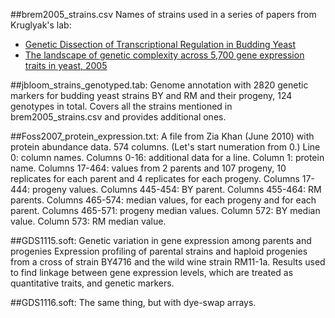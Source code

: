 ##brem2005_strains.csv
Names of strains used in a series of papers from Kruglyak's lab:
- [Genetic Dissection of Transcriptional Regulation in Budding Yeast](http://science.sciencemag.org/content/296/5568/752)
- [The landscape of genetic complexity across 5,700 gene expression traits in yeast, 2005](https://www.ncbi.nlm.nih.gov/pmc/articles/PMC547855/)

##jbloom_strains_genotyped.tab:
Genome annotation with 2820 genetic markers for budding yeast strains BY and RM and their progeny, 124 genotypes in total. Covers all the strains mentioned in brem2005_strains.csv and provides additional ones.

##Foss2007_protein_expression.txt:
A file from Zia Khan (June 2010) with protein abundance data. 574 columns. (Let's start numeration from 0.) Line 0: column names. Columns 0-16: additional data for a line. Column 1: protein name. Columns 17-464: values from 2 parents and 107 progeny, 10 replicates for each parent and 4 replicates for each progeny. Columns 17-444: progeny values. Columns 445-454: BY parent. Columns 455-464: RM parents. Columns 465-574: median values, for each progeny and for each parent. Columns 465-571: progeny median values. Column 572: BY median value. Column 573: RM median value.

##GDS1115.soft:
Genetic variation in gene expression among parents and progenies
Expression profiling of parental strains and haploid progenies from a cross of strain BY4716 and the wild wine strain RM11-1a. Results used to find linkage between gene expression levels, which are treated as quantitative traits, and genetic markers.

##GDS1116.soft:
The same thing, but with dye-swap arrays.
